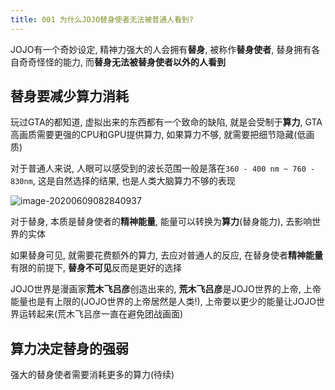 ```yaml
---
title: 001 为什么JOJO替身使者无法被普通人看到?
---
```


JOJO有一个奇妙设定, 精神力强大的人会拥有**替身**, 被称作**替身使者**, 替身拥有各自奇奇怪怪的能力, 而**替身无法被替身使者以外的人看到**



## 替身要减少算力消耗

玩过GTA的都知道, 虚拟出来的东西都有一个致命的缺陷, 就是会受制于**算力**, GTA高画质需要更强的CPU和GPU提供算力, 如果算力不够, 就需要把细节隐藏(低画质)



对于普通人来说, 人眼可以感受到的波长范围一般是落在`360 - 400 nm ~ 760 - 830nm`, 这是自然选择的结果, 也是人类大脑算力不够的表现 

![image-20200609082840937](https://www.v2fy.com/asset/0i/image-20200609082840937.png)




对于替身, 本质是替身使者的**精神能量**, 能量可以转换为**算力**(替身能力), 去影响世界的实体



如果替身可见, 就需要花费额外的算力, 去应对普通人的反应, 在替身使者**精神能量**有限的前提下, **替身不可见**反而是更好的选择



JOJO世界是漫画家**荒木飞吕彦**创造出来的, **荒木飞吕彦**是JOJO世界的上帝, 上帝能量也是有上限的(JOJO世界的上帝居然是人类!),  上帝要以更少的能量让JOJO世界运转起来(荒木飞吕彦一直在避免团战画面)



## 算力决定替身的强弱

强大的替身使者需要消耗更多的算力(待续)




